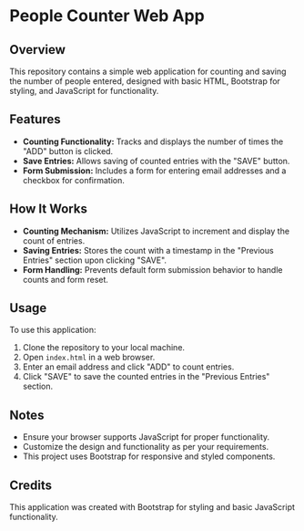 # People Counter Web App

## Overview
This repository contains a simple web application for counting and saving the number of people entered, designed with basic HTML, Bootstrap for styling, and JavaScript for functionality.

## Features
- **Counting Functionality:** Tracks and displays the number of times the "ADD" button is clicked.
- **Save Entries:** Allows saving of counted entries with the "SAVE" button.
- **Form Submission:** Includes a form for entering email addresses and a checkbox for confirmation.

## How It Works
- **Counting Mechanism:** Utilizes JavaScript to increment and display the count of entries.
- **Saving Entries:** Stores the count with a timestamp in the "Previous Entries" section upon clicking "SAVE".
- **Form Handling:** Prevents default form submission behavior to handle counts and form reset.

## Usage
To use this application:
1. Clone the repository to your local machine.
2. Open `index.html` in a web browser.
3. Enter an email address and click "ADD" to count entries.
4. Click "SAVE" to save the counted entries in the "Previous Entries" section.

## Notes
- Ensure your browser supports JavaScript for proper functionality.
- Customize the design and functionality as per your requirements.
- This project uses Bootstrap for responsive and styled components.

## Credits
This application was created with Bootstrap for styling and basic JavaScript functionality.
